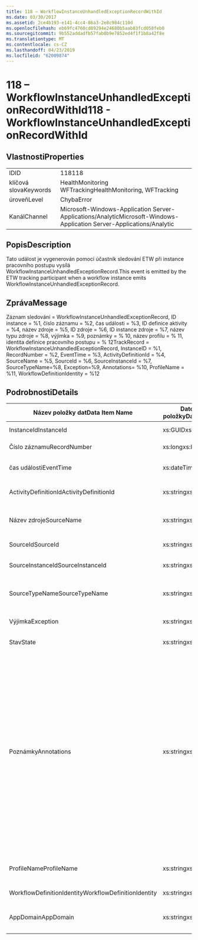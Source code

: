 ```yaml
---
title: 118 – WorkflowInstanceUnhandledExceptionRecordWithId
ms.date: 03/30/2017
ms.assetid: 2ce4b193-e141-4cc4-86a3-2e8c984c110d
ms.openlocfilehash: eb69fc4760cd89294e24680b5aab83fcd058feb0
ms.sourcegitcommit: 9b552addadfb57fab0b9e7852ed4f1f1b8a42f8e
ms.translationtype: MT
ms.contentlocale: cs-CZ
ms.lasthandoff: 04/23/2019
ms.locfileid: "62009874"
---
```

# <a name="118---workflowinstanceunhandledexceptionrecordwithid"></a><span data-ttu-id="d5742-102">118 – WorkflowInstanceUnhandledExceptionRecordWithId</span><span class="sxs-lookup"><span data-stu-id="d5742-102">118 - WorkflowInstanceUnhandledExceptionRecordWithId</span></span>
## <a name="properties"></a><span data-ttu-id="d5742-103">Vlastnosti</span><span class="sxs-lookup"><span data-stu-id="d5742-103">Properties</span></span>  
  
|||  
|-|-|  
|<span data-ttu-id="d5742-104">ID</span><span class="sxs-lookup"><span data-stu-id="d5742-104">ID</span></span>|<span data-ttu-id="d5742-105">118</span><span class="sxs-lookup"><span data-stu-id="d5742-105">118</span></span>|  
|<span data-ttu-id="d5742-106">klíčová slova</span><span class="sxs-lookup"><span data-stu-id="d5742-106">Keywords</span></span>|<span data-ttu-id="d5742-107">HealthMonitoring WFTracking</span><span class="sxs-lookup"><span data-stu-id="d5742-107">HealthMonitoring, WFTracking</span></span>|  
|<span data-ttu-id="d5742-108">úroveň</span><span class="sxs-lookup"><span data-stu-id="d5742-108">Level</span></span>|<span data-ttu-id="d5742-109">Chyba</span><span class="sxs-lookup"><span data-stu-id="d5742-109">Error</span></span>|  
|<span data-ttu-id="d5742-110">Kanál</span><span class="sxs-lookup"><span data-stu-id="d5742-110">Channel</span></span>|<span data-ttu-id="d5742-111">Microsoft-Windows-Application Server-Applications/Analytic</span><span class="sxs-lookup"><span data-stu-id="d5742-111">Microsoft-Windows-Application Server-Applications/Analytic</span></span>|  
  
## <a name="description"></a><span data-ttu-id="d5742-112">Popis</span><span class="sxs-lookup"><span data-stu-id="d5742-112">Description</span></span>  
 <span data-ttu-id="d5742-113">Tato událost je vygenerován pomocí účastník sledování ETW při instance pracovního postupu vysílá WorkflowInstanceUnhandledExceptionRecord.</span><span class="sxs-lookup"><span data-stu-id="d5742-113">This event is emitted by the ETW tracking participant when a workflow instance emits WorkflowInstanceUnhandledExceptionRecord.</span></span>  
  
## <a name="message"></a><span data-ttu-id="d5742-114">Zpráva</span><span class="sxs-lookup"><span data-stu-id="d5742-114">Message</span></span>  
 <span data-ttu-id="d5742-115">Záznam sledování = WorkflowInstanceUnhandledExceptionRecord, ID instance = %1, číslo záznamu = %2, čas události = %3, ID definice aktivity = %4, název zdroje = %5, ID zdroje = %6, ID instance zdroje = %7, název typu zdroje = %8, výjimka = %9, poznámky = % 10, název profilu = % 11, identita definice pracovního postupu = % 12</span><span class="sxs-lookup"><span data-stu-id="d5742-115">TrackRecord = WorkflowInstanceUnhandledExceptionRecord, InstanceID = %1, RecordNumber = %2, EventTime = %3, ActivityDefinitionId = %4, SourceName = %5, SourceId = %6, SourceInstanceId = %7, SourceTypeName=%8, Exception=%9,  Annotations= %10, ProfileName = %11, WorkflowDefinitionIdentity = %12</span></span>  
  
## <a name="details"></a><span data-ttu-id="d5742-116">Podrobnosti</span><span class="sxs-lookup"><span data-stu-id="d5742-116">Details</span></span>  
  
|<span data-ttu-id="d5742-117">Název položky dat</span><span class="sxs-lookup"><span data-stu-id="d5742-117">Data Item Name</span></span>|<span data-ttu-id="d5742-118">Datový typ položky</span><span class="sxs-lookup"><span data-stu-id="d5742-118">Data Item Type</span></span>|<span data-ttu-id="d5742-119">Popis</span><span class="sxs-lookup"><span data-stu-id="d5742-119">Description</span></span>|  
|--------------------|--------------------|-----------------|  
|<span data-ttu-id="d5742-120">InstanceId</span><span class="sxs-lookup"><span data-stu-id="d5742-120">InstanceId</span></span>|<span data-ttu-id="d5742-121">xs:GUID</span><span class="sxs-lookup"><span data-stu-id="d5742-121">xs:GUID</span></span>|<span data-ttu-id="d5742-122">Id instance pracovního postupu</span><span class="sxs-lookup"><span data-stu-id="d5742-122">The instance id for the workflow</span></span>|  
|<span data-ttu-id="d5742-123">Číslo záznamu</span><span class="sxs-lookup"><span data-stu-id="d5742-123">RecordNumber</span></span>|<span data-ttu-id="d5742-124">xs:long</span><span class="sxs-lookup"><span data-stu-id="d5742-124">xs:long</span></span>|<span data-ttu-id="d5742-125">Pořadové číslo emitovaný záznamu</span><span class="sxs-lookup"><span data-stu-id="d5742-125">The sequence number of the emitted record</span></span>|  
|<span data-ttu-id="d5742-126">čas události</span><span class="sxs-lookup"><span data-stu-id="d5742-126">EventTime</span></span>|<span data-ttu-id="d5742-127">xs:dateTime</span><span class="sxs-lookup"><span data-stu-id="d5742-127">xs:dateTime</span></span>|<span data-ttu-id="d5742-128">Čas ve standardu UTC, kdy události, protože ho</span><span class="sxs-lookup"><span data-stu-id="d5742-128">The time in UTC when the event was emitted</span></span>|  
|<span data-ttu-id="d5742-129">ActivityDefinitionId</span><span class="sxs-lookup"><span data-stu-id="d5742-129">ActivityDefinitionId</span></span>|<span data-ttu-id="d5742-130">xs:string</span><span class="sxs-lookup"><span data-stu-id="d5742-130">xs:string</span></span>|<span data-ttu-id="d5742-131">Název kořenové aktivity v pracovním postupu</span><span class="sxs-lookup"><span data-stu-id="d5742-131">The name of the root activity in the workflow</span></span>|  
|<span data-ttu-id="d5742-132">Název zdroje</span><span class="sxs-lookup"><span data-stu-id="d5742-132">SourceName</span></span>|<span data-ttu-id="d5742-133">xs:string</span><span class="sxs-lookup"><span data-stu-id="d5742-133">xs:string</span></span>|<span data-ttu-id="d5742-134">Název zdrojové aktivity, které k chybě, což vede unhandledException</span><span class="sxs-lookup"><span data-stu-id="d5742-134">The source activity name that faulted resulting in the unhandledException</span></span>|  
|<span data-ttu-id="d5742-135">SourceId</span><span class="sxs-lookup"><span data-stu-id="d5742-135">SourceId</span></span>|<span data-ttu-id="d5742-136">xs:string</span><span class="sxs-lookup"><span data-stu-id="d5742-136">xs:string</span></span>|<span data-ttu-id="d5742-137">Id aktivity zdrojová aktivita selhání</span><span class="sxs-lookup"><span data-stu-id="d5742-137">The activity id of the fault source activity</span></span>|  
|<span data-ttu-id="d5742-138">SourceInstanceId</span><span class="sxs-lookup"><span data-stu-id="d5742-138">SourceInstanceId</span></span>|<span data-ttu-id="d5742-139">xs:string</span><span class="sxs-lookup"><span data-stu-id="d5742-139">xs:string</span></span>|<span data-ttu-id="d5742-140">Id instance aktivity zdrojová aktivita selhání</span><span class="sxs-lookup"><span data-stu-id="d5742-140">The activity instance id of the fault source activity</span></span>|  
|<span data-ttu-id="d5742-141">SourceTypeName</span><span class="sxs-lookup"><span data-stu-id="d5742-141">SourceTypeName</span></span>|<span data-ttu-id="d5742-142">xs:string</span><span class="sxs-lookup"><span data-stu-id="d5742-142">xs:string</span></span>|<span data-ttu-id="d5742-143">Název typu zdroje aktivity došlo k chybě, což vede unhandledException</span><span class="sxs-lookup"><span data-stu-id="d5742-143">The source activity type name that faulted resulting in the unhandledException</span></span>|  
|<span data-ttu-id="d5742-144">Výjimka</span><span class="sxs-lookup"><span data-stu-id="d5742-144">Exception</span></span>|<span data-ttu-id="d5742-145">xs:string</span><span class="sxs-lookup"><span data-stu-id="d5742-145">xs:string</span></span>|<span data-ttu-id="d5742-146">Podrobnosti o výjimce pro neošetřené výjimky</span><span class="sxs-lookup"><span data-stu-id="d5742-146">The exception details for the unhandled exception</span></span>|  
|<span data-ttu-id="d5742-147">Stav</span><span class="sxs-lookup"><span data-stu-id="d5742-147">State</span></span>|<span data-ttu-id="d5742-148">xs:string</span><span class="sxs-lookup"><span data-stu-id="d5742-148">xs:string</span></span>|<span data-ttu-id="d5742-149">Aktuální stav pracovního postupu.</span><span class="sxs-lookup"><span data-stu-id="d5742-149">The current state of the Workflow.</span></span>|  
|<span data-ttu-id="d5742-150">Poznámky</span><span class="sxs-lookup"><span data-stu-id="d5742-150">Annotations</span></span>|<span data-ttu-id="d5742-151">xs:string</span><span class="sxs-lookup"><span data-stu-id="d5742-151">xs:string</span></span>|<span data-ttu-id="d5742-152">Poznámky, které byly přidány k této události.</span><span class="sxs-lookup"><span data-stu-id="d5742-152">The annotations that were added to this event.</span></span> <span data-ttu-id="d5742-153">Hodnoty jsou uloženy v elementu xml ve formátu \<položky >\< název položky = "annotationName" type="System.String" > annotationValue\</položky > \< /položky >.</span><span class="sxs-lookup"><span data-stu-id="d5742-153">The values are stored in an xml element in the format \<items>\< item name = "annotationName" type="System.String">annotationValue\</item>\</items>.</span></span> <span data-ttu-id="d5742-154">Pokud nejsou zadány žádné poznámky, pak řetězec obsahuje \<položky / >.</span><span class="sxs-lookup"><span data-stu-id="d5742-154">If no annotations are specified then the string contains \<items/>.</span></span> <span data-ttu-id="d5742-155">Velikost události ETW je omezená velikost vyrovnávací paměti trasování událostí pro Windows nebo max datovou část události trasování událostí pro Windows.</span><span class="sxs-lookup"><span data-stu-id="d5742-155">The ETW event size is limited by the ETW buffer size or the max payload for an ETW event.</span></span> <span data-ttu-id="d5742-156">Pokud velikost události větší než omezení trasování událostí pro Windows, pak události je rozdělená do odstranit poznámky a nahraďte hodnoty anotace s \<položky >...  \< /položky >.</span><span class="sxs-lookup"><span data-stu-id="d5742-156">If the size of the event exceeds the ETW limits, then the event is truncated by dropping the annotations and replacing the annotation value with \<items>...\</items>.</span></span>|  
|<span data-ttu-id="d5742-157">ProfileName</span><span class="sxs-lookup"><span data-stu-id="d5742-157">ProfileName</span></span>|<span data-ttu-id="d5742-158">xs:string</span><span class="sxs-lookup"><span data-stu-id="d5742-158">xs:string</span></span>|<span data-ttu-id="d5742-159">Název nebo sledování profil, který je v tomto případě probíhá emitovány</span><span class="sxs-lookup"><span data-stu-id="d5742-159">The name or the tracking profile that resulted in this event being emitted</span></span>|  
|<span data-ttu-id="d5742-160">WorkflowDefinitionIdentity</span><span class="sxs-lookup"><span data-stu-id="d5742-160">WorkflowDefinitionIdentity</span></span>|<span data-ttu-id="d5742-161">xs:string</span><span class="sxs-lookup"><span data-stu-id="d5742-161">xs:string</span></span>|<span data-ttu-id="d5742-162">Id definice pracovního postupu</span><span class="sxs-lookup"><span data-stu-id="d5742-162">The workflow definition id</span></span>|  
|<span data-ttu-id="d5742-163">AppDomain</span><span class="sxs-lookup"><span data-stu-id="d5742-163">AppDomain</span></span>|<span data-ttu-id="d5742-164">xs:string</span><span class="sxs-lookup"><span data-stu-id="d5742-164">xs:string</span></span>|<span data-ttu-id="d5742-165">Řetězec vrácený funkcí AppDomain.CurrentDomain.FriendlyName.</span><span class="sxs-lookup"><span data-stu-id="d5742-165">The string returned by AppDomain.CurrentDomain.FriendlyName.</span></span>|
